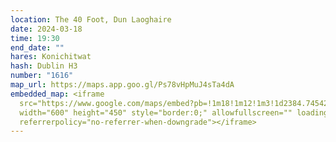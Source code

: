 ```yaml
---
location: The 40 Foot, Dun Laoghaire
date: 2024-03-18
time: 19:30
end_date: ""
hares: Konichitwat
hash: Dublin H3
number: "1616"
map_url: https://maps.app.goo.gl/Ps78vHpMuJ4sTa4dA
embedded_map: <iframe
  src="https://www.google.com/maps/embed?pb=!1m18!1m12!1m3!1d2384.745420319265!2d-6.136229622859473!3d53.29409527227421!2m3!1f0!2f0!3f0!3m2!1i1024!2i768!4f13.1!3m3!1m2!1s0x4867062390d36b1b%3A0xdbe4e5c50da6a482!2sThe%20Forty%20Foot%20-%20JD%20Wetherspoon!5e0!3m2!1sen!2sie!4v1710111534285!5m2!1sen!2sie"
  width="600" height="450" style="border:0;" allowfullscreen="" loading="lazy"
  referrerpolicy="no-referrer-when-downgrade"></iframe>
---
```

